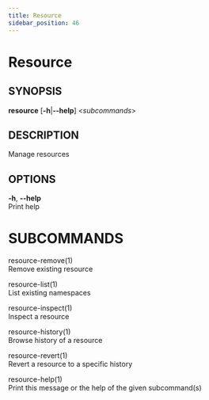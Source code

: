 ```yaml
---
title: Resource
sidebar_position: 46
---
```


# Resource

## SYNOPSIS

**resource** \[**-h**\|**--help**\] \<*subcommands*\>

## DESCRIPTION

Manage resources

## OPTIONS

**-h**, **--help**  
Print help

# SUBCOMMANDS

resource-remove(1)  
Remove existing resource

resource-list(1)  
List existing namespaces

resource-inspect(1)  
Inspect a resource

resource-history(1)  
Browse history of a resource

resource-revert(1)  
Revert a resource to a specific history

resource-help(1)  
Print this message or the help of the given subcommand(s)

